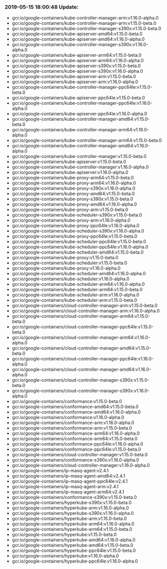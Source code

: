 ### 2019-05-15 18:00:48 Update:

- gcr.io/google-containers/kube-controller-manager-arm:v1.16.0-alpha.0
- gcr.io/google-containers/kube-controller-manager-arm:v1.15.0-beta.0
- gcr.io/google-containers/kube-controller-manager-s390x:v1.15.0-beta.0
- gcr.io/google-containers/kube-apiserver-amd64:v1.15.0-beta.0
- gcr.io/google-containers/kube-apiserver-amd64:v1.16.0-alpha.0
- gcr.io/google-containers/kube-controller-manager-s390x:v1.16.0-alpha.0
- gcr.io/google-containers/kube-apiserver-arm64:v1.15.0-beta.0
- gcr.io/google-containers/kube-apiserver-arm64:v1.16.0-alpha.0
- gcr.io/google-containers/kube-apiserver-s390x:v1.15.0-beta.0
- gcr.io/google-containers/kube-apiserver-s390x:v1.16.0-alpha.0
- gcr.io/google-containers/kube-apiserver-arm:v1.15.0-beta.0
- gcr.io/google-containers/kube-apiserver-arm:v1.16.0-alpha.0
- gcr.io/google-containers/kube-controller-manager-ppc64le:v1.15.0-beta.0
- gcr.io/google-containers/kube-apiserver-ppc64le:v1.15.0-beta.0
- gcr.io/google-containers/kube-controller-manager-ppc64le:v1.16.0-alpha.0
- gcr.io/google-containers/kube-apiserver-ppc64le:v1.16.0-alpha.0
- gcr.io/google-containers/kube-controller-manager-amd64:v1.15.0-beta.0
- gcr.io/google-containers/kube-controller-manager-arm64:v1.16.0-alpha.0
- gcr.io/google-containers/kube-controller-manager-arm64:v1.15.0-beta.0
- gcr.io/google-containers/kube-controller-manager-amd64:v1.16.0-alpha.0
- gcr.io/google-containers/kube-controller-manager:v1.15.0-beta.0
- gcr.io/google-containers/kube-apiserver:v1.15.0-beta.0
- gcr.io/google-containers/kube-controller-manager:v1.16.0-alpha.0
- gcr.io/google-containers/kube-apiserver:v1.16.0-alpha.0
- gcr.io/google-containers/kube-proxy-arm64:v1.15.0-beta.0
- gcr.io/google-containers/kube-proxy-arm64:v1.16.0-alpha.0
- gcr.io/google-containers/kube-proxy-s390x:v1.16.0-alpha.0
- gcr.io/google-containers/kube-proxy-amd64:v1.15.0-beta.0
- gcr.io/google-containers/kube-proxy-s390x:v1.15.0-beta.0
- gcr.io/google-containers/kube-proxy-amd64:v1.16.0-alpha.0
- gcr.io/google-containers/kube-proxy-arm:v1.15.0-beta.0
- gcr.io/google-containers/kube-scheduler-s390x:v1.15.0-beta.0
- gcr.io/google-containers/kube-proxy-arm:v1.16.0-alpha.0
- gcr.io/google-containers/kube-proxy-ppc64le:v1.16.0-alpha.0
- gcr.io/google-containers/kube-scheduler-s390x:v1.16.0-alpha.0
- gcr.io/google-containers/kube-proxy-ppc64le:v1.15.0-beta.0
- gcr.io/google-containers/kube-scheduler-ppc64le:v1.15.0-beta.0
- gcr.io/google-containers/kube-scheduler-ppc64le:v1.16.0-alpha.0
- gcr.io/google-containers/kube-scheduler-amd64:v1.15.0-beta.0
- gcr.io/google-containers/kube-proxy:v1.15.0-beta.0
- gcr.io/google-containers/kube-scheduler:v1.15.0-beta.0
- gcr.io/google-containers/kube-proxy:v1.16.0-alpha.0
- gcr.io/google-containers/kube-scheduler-amd64:v1.16.0-alpha.0
- gcr.io/google-containers/kube-scheduler:v1.16.0-alpha.0
- gcr.io/google-containers/kube-scheduler-arm64:v1.16.0-alpha.0
- gcr.io/google-containers/kube-scheduler-arm64:v1.15.0-beta.0
- gcr.io/google-containers/kube-scheduler-arm:v1.16.0-alpha.0
- gcr.io/google-containers/kube-scheduler-arm:v1.15.0-beta.0
- gcr.io/google-containers/cloud-controller-manager-arm:v1.15.0-beta.0
- gcr.io/google-containers/cloud-controller-manager-arm:v1.16.0-alpha.0
- gcr.io/google-containers/cloud-controller-manager-arm64:v1.15.0-beta.0
- gcr.io/google-containers/cloud-controller-manager-ppc64le:v1.15.0-beta.0
- gcr.io/google-containers/cloud-controller-manager-arm64:v1.16.0-alpha.0
- gcr.io/google-containers/cloud-controller-manager-amd64:v1.15.0-beta.0
- gcr.io/google-containers/cloud-controller-manager-ppc64le:v1.16.0-alpha.0
- gcr.io/google-containers/cloud-controller-manager-amd64:v1.16.0-alpha.0
- gcr.io/google-containers/cloud-controller-manager-s390x:v1.15.0-beta.0
- gcr.io/google-containers/cloud-controller-manager-s390x:v1.16.0-alpha.0
- gcr.io/google-containers/conformance:v1.15.0-beta.0
- gcr.io/google-containers/conformance-amd64:v1.15.0-beta.0
- gcr.io/google-containers/conformance-amd64:v1.16.0-alpha.0
- gcr.io/google-containers/conformance:v1.16.0-alpha.0
- gcr.io/google-containers/conformance-arm:v1.16.0-alpha.0
- gcr.io/google-containers/conformance-arm:v1.15.0-beta.0
- gcr.io/google-containers/conformance-arm64:v1.16.0-alpha.0
- gcr.io/google-containers/conformance-arm64:v1.15.0-beta.0
- gcr.io/google-containers/conformance-ppc64le:v1.16.0-alpha.0
- gcr.io/google-containers/conformance-ppc64le:v1.15.0-beta.0
- gcr.io/google-containers/cloud-controller-manager:v1.15.0-beta.0
- gcr.io/google-containers/conformance-s390x:v1.16.0-alpha.0
- gcr.io/google-containers/cloud-controller-manager:v1.16.0-alpha.0
- gcr.io/google-containers/ip-masq-agent:v2.4.1
- gcr.io/google-containers/ip-masq-agent-amd64:v2.4.1
- gcr.io/google-containers/ip-masq-agent-ppc64le:v2.4.1
- gcr.io/google-containers/ip-masq-agent-arm:v2.4.1
- gcr.io/google-containers/ip-masq-agent-arm64:v2.4.1
- gcr.io/google-containers/conformance-s390x:v1.15.0-beta.0
- gcr.io/google-containers/hyperkube-s390x:v1.15.0-beta.0
- gcr.io/google-containers/hyperkube-arm:v1.16.0-alpha.0
- gcr.io/google-containers/hyperkube-s390x:v1.16.0-alpha.0
- gcr.io/google-containers/hyperkube-arm:v1.15.0-beta.0
- gcr.io/google-containers/hyperkube-arm64:v1.16.0-alpha.0
- gcr.io/google-containers/hyperkube-arm64:v1.15.0-beta.0
- gcr.io/google-containers/hyperkube:v1.15.0-beta.0
- gcr.io/google-containers/hyperkube-amd64:v1.16.0-alpha.0
- gcr.io/google-containers/hyperkube-amd64:v1.15.0-beta.0
- gcr.io/google-containers/hyperkube-ppc64le:v1.15.0-beta.0
- gcr.io/google-containers/hyperkube:v1.16.0-alpha.0
- gcr.io/google-containers/hyperkube-ppc64le:v1.16.0-alpha.0
